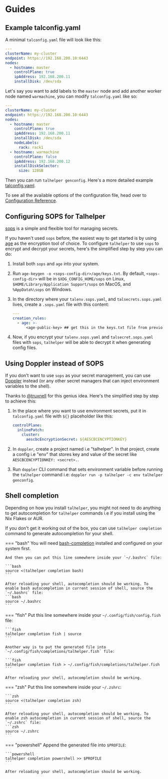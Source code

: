 # Guides

## Example talconfig.yaml

A minimal `talconfig.yaml` file will look like this:

```yaml
---
clusterName: my-cluster
endpoint: https://192.168.200.10:6443
nodes:
  - hostname: master
    controlPlane: true
    ipAddress: 192.168.200.11
    installDisk: /dev/sda
```

Let's say you want to add labels to the `master` node and add another worker node named `warmachine`, you can modify `talconfig.yaml` like so:

```{.yaml hl_lines="9-15"}
---
clusterName: my-cluster
endpoint: https://192.168.200.10:6443
nodes:
  - hostname: master
    controlPlane: true
    ipAddress: 192.168.200.11
    installDisk: /dev/sda
    nodeLabels:
      rack: rack1
  - hostname: warmachine
    controlPlane: false
    ipAddress: 192.168.200.12
    installDiskSelector:
      size: 128GB
```

Then you can run `talhelper genconfig`.
Here's a more detailed example [talconfig.yaml](https://github.com/budimanjojo/talhelper/blob/bf3c112f168be583cfc658a5425427974796b2af/example/talconfig.yaml).

To see all the available options of the configuration file, head over to [Configuration Reference](reference/configuration.md).

## Configuring SOPS for Talhelper

[sops](https://github.com/getsops/sops) is a simple and flexible tool for managing secrets.

If you haven't used `sops` before, the easiest way to get started is by using [age](https://github.com/FiloSottile/age) as the encryption tool of choice.
To configure `talhelper` to use `sops` to encrypt and decrypt your secrets, here's the simplified step by step you can do:

1. Install both `sops` and `age` into your system.
2. Run `age-keygen -o <sops-config-dir>/age/keys.txt`. By default, `<sops-config-dir>` will be in `$XDG_CONFIG_HOME/sops` on Linux, `$HOME/Library/Application Support/sops` on MacOS, and `%AppData%\sops` on Windows.
3. In the directory where your `talenv.sops.yaml`, and `talsecrets.sops.yaml` lives, create a `.sops.yaml` file with this content:

    ```yaml
    ---
    creation_rules:
      - age: >-
          <age-public-key> ## get this in the keys.txt file from previous step
    ```

4. Now, if you encrypt your `talenv.sops.yaml` and `talsecret.sops.yaml` files with `sops`, `talhelper` will be able to decrypt it when generating config files.

## Using Doppler instead of SOPS

If you don't want to use `sops` as your secret management, you can use [Doppler](https://www.doppler.com/) instead (or any other secret managers that can inject environment variables to the shell).

Thanks to [@truxnell](https://github.com/truxnell) for this genius idea.
Here's the simplified step by step to achieve this:

1. In the place where you want to use environment secrets, put it in `talconfig.yaml` file with `${}` placeholder like this:

    ```yaml
    controlPlane:
      inlinePatch:
        cluster:
          aescbcEncryptionSecret: ${AESCBCENCYPTIONKEY}
    ```

2. In `doppler`, create a project named i.e "talhelper". In that project, create a config i.e "env" that stores key and value of the secret like `AESCBCENCYPTIONKEY: <secret>.`.
3. Run `doppler` CLI command that sets environment variable before running the `talhelper` command i.e: `doppler run -p talhelper -c env talhelper genconfig`.

## Shell completion

Depending on how you install `talhelper`, you might not need to do anything to get autocompletion for `talhelper` commands i.e if you install using the Nix Flakes or AUR.

If you don't get it working out of the box, you can use `talhelper completion` command to generate autocompletion for your shell.

=== "bash"
    You will need [bash-completion](https://github.com/scop/bash-completion) installed and configured on your system first.

    And then you can put this line somewhere inside your `~/.bashrc` file:

    ```bash
    source <(talhelper completion bash)
    ```

    After reloading your shell, autocompletion should be working. To enable bash autocompletion in current session of shell, source the `~/.bashrc` file:
    ```bash
    source ~/.bashrc
    ```

=== "fish"
    Put this line somewhere inside your `~/.config/fish/config.fish` file:

    ```fish
    talhelper completion fish | source
    ```

    Another way is to put the generated file into `~/.config/fish/completions/talhelper.fish` file:

    ```fish
    talhelper completion fish > ~/.config/fish/completions/talhelper.fish
    ```

    After reloading your shell, autocompletion should be working.

=== "zsh"
    Put this line somewhere inside your `~/.zshrc`:

    ```zsh
    source <(talhelper completion zsh)
    ```

    After reloading your shell, autocompletion should be working. To enable zsh autocompletion in current session of shell, source the `~/.zshrc` file:
    ```zsh
    source ~/.zshrc
    ```

=== "powershell"
    Append the generated file into `$PROFILE`:

    ```powershell
    talhelper completion powershell >> $PROFILE
    ```

    After reloading your shell, autocompletion should be working.
